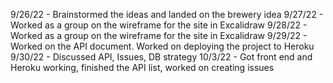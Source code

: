 9/26/22 - Brainstormed the ideas and landed on the brewery idea
9/27/22 -  Worked as a group on the wireframe for the site in Excalidraw
9/28/22 -  Worked as a group on the wireframe for the site in Excalidraw
9/29/22 - Worked on the API document. Worked on deploying the project to Heroku
9/30/22 - Discussed API, Issues, DB strategy
10/3/22 - Got front end and Heroku working, finished the API list, worked on creating issues